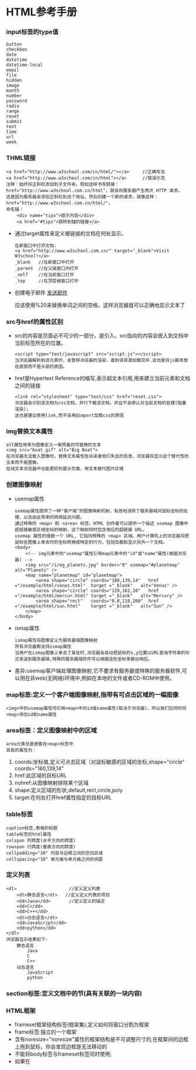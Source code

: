 # 	HTML参考手册

### input标签的type值
	button
	checkbox
	date
	datetime
	datetime-local
	email
	file
	hidden
	image
	month
	number
	password
	radio
	range
	reset
	submit
	text
	time
	url
	week

### THML链接
	<a href="http://www.w3school.com/cn/html/"></a>		//正确写法
	<a href="http://www.w3school.com/cn/html"></a>		//错误示范
	注释：始终将正斜杠添加到子文件夹。假如这样书写链接：href="http://www.w3school.com.cn/html"，就会向服务器产生两次 HTTP 请求。
	这是因为服务器会添加正斜杠到这个地址，然后创建一个新的请求，就像这样：href="http://www.w3school.com.cn/html/"。
	命名锚：
		<div name="tips">提示内容</div>
		<a href="#tips">跳转到锚的链接</a>
*	通过target属性来定义被链接的文档在何处显示。
	```
	在新窗口中打开文档:
	<a href="http://www.w3school.com.cn/" target="_blank">Visit W3school!</a>
	_blank   //在新窗口中打开
	_parent  //在父级窗口内打开
	_self    //在当前窗口打开
	_top     //在顶层根窗口打开
	```
*	创建电子邮件
	<a href="mailto:someone@microsoft.com?subject=Hello%20again">发送邮件</a>
	<p>应该使用%20来替换单词之间的空格，这样浏览器就可以正确地显示文本了</p>

### src与href的属性区别
*	src的内容是页面必不可少的一部分，是引入。src指向的内容会嵌入到文档中当前标签所在的位置。
	```
	<script type="text/javascript" src="script.js"></script>
	当浏览器解析到该元素时，会暂停浏览器的渲染，直到该资源加载完毕.这也是将js脚本放在底部而不是头部的原因。
	```
*	href是Hypertext Reference的缩写,表示超文本引用,用来建立当前元素和文档之间的链接
	```
	<link rel="stylesheet" type="text/css" href="reset.css">
	浏览器会识别该文档为css文档，并行下载该文档，并且不会停止对当前文档的处理(阻塞渲染);
	这也是建议使用link,而不采用@import加载css的原因
	```

### img替换文本属性
	alt属性用来为图像定义一串预备的可替换的文本
	<img src="boat.gif" alt="Big Boat">
	在浏览器无法载入图像时，替换文本属性告诉读者他们失去的信息，浏览器将显示这个替代性的文本而不是图像。
	在纯文本浏览器中也能更好的展示页面，用文本替代图片区域

### 创建图像映射
*	usemap属性
	```
	usemap属性提供了一种"客户端"的图像映射机制，有效地消除了服务器端对鼠标坐标的处理，以及由此带来的网络延迟问题。
	通过特殊的 <map> 和 <area> 标签，HTML 创作者可以提供一个描述 usemap 图像中超链接敏感区域坐标的映射，这个映射同时包含相应的超链接 URL。
	usemap 属性的值是一个 URL, 它指向特殊的 <map> 区域。用户计算机上的浏览器将把鼠标在图像上单击时的坐标转换成特定的行为，包括加载和显示另外一个文档。
	<body>
		<!-- img元素中的"usemap"属性引用map元素中的"id"或"name"属性(根据浏览器) -->
		<img src="/i/eg_planets.jpg" border="0" usemap="#planetmap" alt="Planets" />    
		<map name="planetmap" id="planetmap">
			<area shape="circle" coords="180,139,14"   href ="/example/html/venus.html"  target ="_blank"   alt="Venus" />
			<area shape="circle" coords="129,161,10"   href ="/example/html/mercur.html" target ="_blank"	alt="Mercury" />
			<area shape="rect"   coords="0,0,110,260"  href ="/example/html/sun.html"    target ="_blank"	alt="Sun" />
		</map>
	</body>
	```
*	ismap属性
	```
	ismap属性将图像定义为服务器端图像映射
	所有浏览器都支持ismap属性
	当用户在ismap图像上单击了某处时,浏览器会自动把鼠标的x,y位置以URL查询字符串的形式发送到服务器端,特殊的服务器端软件可以根据这些坐标来做出响应。
	```
*	差异:usemap客户端处理图像映射,它不要求有服务器或特殊的服务器软件,可以用在非web(无网络)环境中,例如在本地的文件或者CD-ROM中使用。

### map标签:定义一个客户端图像映射,指带有可点击区域的一幅图像
	<img>中的usemap属性可引用<map>中的id或name属性(取决于浏览器)，所以我们应同时向<map>添加id和name属性

### area标签：定义图像映射中的区域
	area元素总是嵌套在<map>标签中
	具有的属性为：
1.	coords:坐标值,定义可点击区域（对鼠标敏感的区域的坐标,shape="circle" coords="180,139,14"
2. 	href:此区域的目标URL
3.  nohref:从图像映射排除某个区域
4.  shape:定义区域的形状,default,rect,circle,poly
5.  target:在何处打开href属性指定的目标URL

### table标签
	caption标签,表格的标题
	table标签的html属性
	colspan 列跨度(水平方向的跨度)
	rowspan 行跨度(垂直方向的跨度)
	cellpadding="10" 内容与边框之间的空白区域
	cellspacing="10" 单元格与单元格之间的间距

### 定义列表	
	<dl>     				//定义定义列表
		<dt>静态语言</dt>	//定义定义列表的项目
		<dd>Java</dd>		//定义定义的描述
		<dd>C</dd>
		<dd>C++</dd>
		<dt>动态语言</dt>
		<dd>JavaScript</dd>
		<dd>python</dd>		
	</dl>
	浏览器显示结果如下:
		静态语言
			Java
			C
			C++
		动态语言
			JavaScript
			python

### section标签:定义文档中的节(具有关联的一块内容)

### HTML框架
*   frameset框架结构标签(框架集),定义如何将窗口分割为框架
* 	frame标签:独立的一个框架
*	含有noresize="noresize"属性的框架结构是不可调整尺寸的,在框架间的边框上拖到鼠标，你会发现边框是无法移动的
*	不能将body标签与frameset标签同时使用;
*	如果在<noframes>标签内,需要添加一段文本信息,那就必须将这段文字嵌套在body标签内。
	```
	<html>
	<frameset cols="50%,*,25%">
	   <frame src="/example/html/frame_a.html" noresize="noresize" />
	   <frame src="frame_a.htm">
	   <frame src="frame_b.htm">
	</frameset>
	<!-- 当浏览器不支持框架时显示文本内容 -->
	<noframes>
		<body>您的浏览器无法处理框架！</body>
	</noframes>
	</html>
	```

### iframe内联标签:用于在网页内显示网页
	frameborder="0"		//删除边框
*	可以使用iframe作为链接的目标
	```
	iframe可用作链接的目标(target),链接的target属性必须引用iframe的name属性
	<iframe src="demo_iframe.html" name="iframe_a"></iframe>                     //name为iframe_a的内联框架
	<a href="http://www.w3school.com.cn/" target="iframe_a">w3school.com.cn</a>  //iframe初始时显示demo页面;点击链接后,在框架内显示href的url页面内容
	```

### HTML脚本
	noscript为不支持客户端脚本的浏览器定义替代内容	

### HTML头部
	在头部中添加的标签<title>、<base>、<link>、<meta>、<script>及<style>
*	<base>标签为页面上的所有链接规定默认地址或默认目标(target)
	```
	<head>
		<base href="http://www.w3school.com.cn/">
		<base target="_blank">
	</head>
	```

###	<meta>元素:定义关于HTML文档的元数据
*  	针对搜索引擎的关键词
	```
	定义页面的描述：
	<meta name="description" content="Free Web tutorials on HTML, CSS, XML" />
	定义页面的关键词：
	<meta name="keywords" content="HTML,CSS,XML" />
	```

### HTML字符实体
	html中不能使用小于号(<)和大于号(>),因为浏览器会误认为是标签
	如果想正确地显示预留字符，必须在HMTL源代码中使用字符实体(character entities)
	字符实体参考手册：http://www.w3school.com.cn/tags/html_ref_entities.html

### URL(Uniform Resource Locator)统一资源定位符(网址)
	格式:scheme://host.domain:port/path/filename
	* scheme - 定义因特网服务的类型,常见的有http,https,ftp,file
	* host - 定义域主机(http的默认主机是www)
	* domain - 定义因特网域名，比如w3school.com.cn
	* :port - 定义主机上的端口号。http的默认端口号是80
	* path - 定义在服务器上的路径
	* filename - 定义文档/资源的名称
	示例:http://www.baidu.com:8080/asset/images/foo.jpg

### 因特网服务提供商(ISP)
	Internet Service Provider

### HTML颜色
	十六进制

# 	HTML5简介	

### 文档类型
	<!DOCTYPE html>   //html5文档类型

### WebSocket对象
	var socket=new WebSocket(url,[protocol])
	var ws = new WebSocket("ws://localhost:8080/echo");
	ws.onopen()=function(){    			// WebSocket已连接上,使用send()方法发送数据
		ws.send('发送给服务器的数据');
	};
	ws.onmessage=function(data){        // WebSocket接收到数据时
		console.log(data);
	};
	ws.onclose=function(){              // 当关闭连接时
		console.log('连接已关闭');
	};

